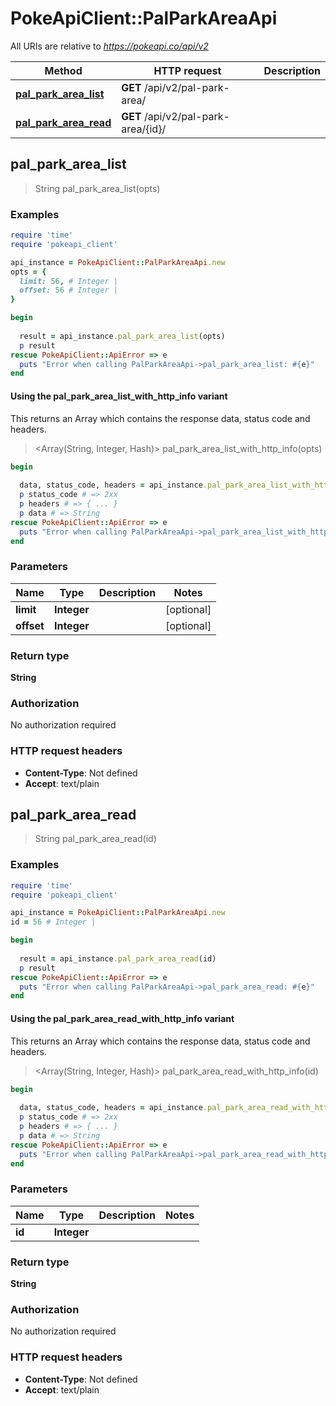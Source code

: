 # PokeApiClient::PalParkAreaApi

All URIs are relative to *https://pokeapi.co/api/v2*

| Method | HTTP request | Description |
| ------ | ------------ | ----------- |
| [**pal_park_area_list**](PalParkAreaApi.md#pal_park_area_list) | **GET** /api/v2/pal-park-area/ |  |
| [**pal_park_area_read**](PalParkAreaApi.md#pal_park_area_read) | **GET** /api/v2/pal-park-area/{id}/ |  |


## pal_park_area_list

> String pal_park_area_list(opts)



### Examples

```ruby
require 'time'
require 'pokeapi_client'

api_instance = PokeApiClient::PalParkAreaApi.new
opts = {
  limit: 56, # Integer | 
  offset: 56 # Integer | 
}

begin
  
  result = api_instance.pal_park_area_list(opts)
  p result
rescue PokeApiClient::ApiError => e
  puts "Error when calling PalParkAreaApi->pal_park_area_list: #{e}"
end
```

#### Using the pal_park_area_list_with_http_info variant

This returns an Array which contains the response data, status code and headers.

> <Array(String, Integer, Hash)> pal_park_area_list_with_http_info(opts)

```ruby
begin
  
  data, status_code, headers = api_instance.pal_park_area_list_with_http_info(opts)
  p status_code # => 2xx
  p headers # => { ... }
  p data # => String
rescue PokeApiClient::ApiError => e
  puts "Error when calling PalParkAreaApi->pal_park_area_list_with_http_info: #{e}"
end
```

### Parameters

| Name | Type | Description | Notes |
| ---- | ---- | ----------- | ----- |
| **limit** | **Integer** |  | [optional] |
| **offset** | **Integer** |  | [optional] |

### Return type

**String**

### Authorization

No authorization required

### HTTP request headers

- **Content-Type**: Not defined
- **Accept**: text/plain


## pal_park_area_read

> String pal_park_area_read(id)



### Examples

```ruby
require 'time'
require 'pokeapi_client'

api_instance = PokeApiClient::PalParkAreaApi.new
id = 56 # Integer | 

begin
  
  result = api_instance.pal_park_area_read(id)
  p result
rescue PokeApiClient::ApiError => e
  puts "Error when calling PalParkAreaApi->pal_park_area_read: #{e}"
end
```

#### Using the pal_park_area_read_with_http_info variant

This returns an Array which contains the response data, status code and headers.

> <Array(String, Integer, Hash)> pal_park_area_read_with_http_info(id)

```ruby
begin
  
  data, status_code, headers = api_instance.pal_park_area_read_with_http_info(id)
  p status_code # => 2xx
  p headers # => { ... }
  p data # => String
rescue PokeApiClient::ApiError => e
  puts "Error when calling PalParkAreaApi->pal_park_area_read_with_http_info: #{e}"
end
```

### Parameters

| Name | Type | Description | Notes |
| ---- | ---- | ----------- | ----- |
| **id** | **Integer** |  |  |

### Return type

**String**

### Authorization

No authorization required

### HTTP request headers

- **Content-Type**: Not defined
- **Accept**: text/plain


